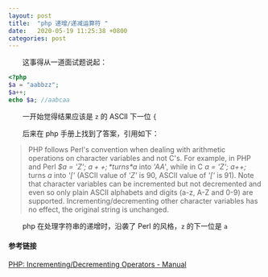```yaml
---
layout: post
title:  "php 递增/递减运算符 "
date:   2020-05-19 11:25:38 +0800
categories: post
---
```


　　这事得从一道面试题说起：

```php
<?php
$a = "aabbzz";
$a++;
echo $a; //aabcaa
```

　　一开始觉得结果应该是 `z` 的 ASCII 下一位 `{`

　　后来在 php 手册上找到了答案，引用如下：

> PHP follows Perl's convention when dealing with arithmetic operations    on character variables and not C's.  For example, in PHP and Perl    *$a = 'Z'; $a++;* turns *$a* into *'AA'*, while in C    *a = 'Z'; a++;* turns *a* into *'['*    (ASCII value of *'Z'* is 90, ASCII value of *'['* is 91).    Note that character variables can be incremented but not decremented and    even so only plain ASCII alphabets and digits (a-z, A-Z and 0-9) are supported.    Incrementing/decrementing other character variables has no effect, the    original string is unchanged.    

　　php 在处理字符串的递增时，沿袭了 Perl 的风格，`z` 的下一位是 `a` 

#### 参考链接

[PHP: Incrementing/Decrementing Operators - Manual ](https://www.php.net/manual/en/language.operators.increment.php) 